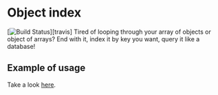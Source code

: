 # Object index
[![Build Status](https://travis-ci.org/vojtatranta/object-mapper.svg)][travis]
Tired of looping through your array of objects or object of arrays? End with it, index it by key you want, query it like a database!

## Example of usage
Take a look [here](https://github.com/vojtatranta/object-mapper/blob/master/test/mapper.test.js).
